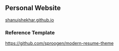 ## Personal Website
<a href="https://shanujshekhar.github.io" target="_blank">shanujshekhar.github.io</a>


### Reference Template
https://github.com/sproogen/modern-resume-theme

